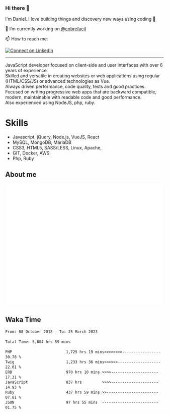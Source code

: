 ### Hi there 👋

I'm Daniel. I love building things and discovery new ways using coding :raised_hands: 

🔭 I’m currently working on [@cobrefacil](https://www.cobrefacil.com.br/)

📫 How to reach me:

[![Connect on LinkedIn](https://img.shields.io/badge/--linkedin?label=LinkedIn&logo=LinkedIn&style=social)](https://www.linkedin.com/in/daniel-cerverizzo/)

---

JavaScript developer focused on client-side and user interfaces with over 6 years of experience.  
Skilled and versatile in creating websites or web applications using regular (HTML/CSS/JS) or advanced technologies as Vue.  
Always driven performance, code quality, tests and good practices.  
 Focused on writing progressive web apps that are backward compatible, modern, maintainable with readable code and good performance.  
Also experienced using NodeJS, php, ruby. 


# Skills

 - Javascript, jQuery, Node.js, VueJS, React
 - MySQL, MongoDB, MariaDB    
 - CSS3, HTML5, SASS/LESS,  Linux, Apache,
 - GIT, Docker, AWS
 - Php, Ruby

## About me

![Metrics](/github-metrics.svg)

## Waka Time

<!--START_SECTION:waka-->

```text
From: 08 October 2018 - To: 25 March 2023

Total Time: 5,604 hrs 59 mins

PHP                        1,725 hrs 19 mins>>>>>>>>-----------------   30.78 %
Twig                       1,233 hrs 36 mins>>>>>>-------------------   22.01 %
ERB                        970 hrs 10 mins >>>>---------------------   17.31 %
JavaScript                 837 hrs         >>>>---------------------   14.93 %
Ruby                       437 hrs 59 mins >>-----------------------   07.81 %
JSON                       97 hrs 55 mins  -------------------------   01.75 %
```

<!--END_SECTION:waka-->

